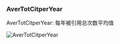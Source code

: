 ### AverTotCitperYear
AverTotCitperYear: 每年被引用总次数平均值

![AverTotCitperYear](file:///Users/yamlam/Documents/obsdiannote/🧪%20Script%20Labs/wos_biliometriex/Thematic/Augmented%20Reality/results/S0-BasicStatistics%20AverTotCitperYear%20.png)

















